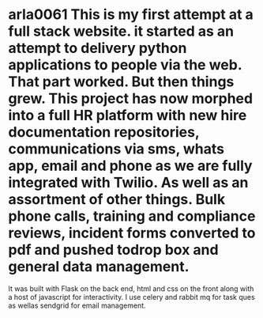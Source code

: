 # arla0061 This is my first attempt at a full stack website. it started as an attempt to delivery python applications to people via the web. That part worked. But then things grew. This project has now morphed into a full HR platform with new hire documentation repositories, communications via sms, whats app, email and phone as we are fully integrated with Twilio. As well as an assortment of other things. Bulk phone calls, training and compliance reviews, incident forms converted to pdf and pushed todrop box and general data management.
It was built with Flask on the back end, html and css on the front along with a host of javascript for interactivity. I use celery and rabbit mq for task ques as wellas sendgrid for email management.
